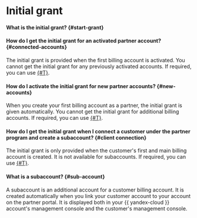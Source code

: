 # Initial grant

#### What is the initial grant? {#start-grant}



#### How do I get the initial grant for an activated partner account? {#connected-accounts}

The initial grant is provided when the first billing account is activated. You cannot get the initial grant for any previously activated accounts. If required, you can use [{#T}](../../partner/qa/additional-grants.md).

#### How do I activate the initial grant for new partner accounts? {#new-accounts}

When you create your first billing account as a partner, the initial grant is given automatically. You cannot get the initial grant for additional billing accounts. If required, you can use [{#T}](../../partner/qa/additional-grants.md).

#### How do I get the initial grant when I connect a customer under the partner program and create a subaccount? {#client connection}

The initial grant is only provided when the customer's first and main billing account is created. It is not available for subaccounts. If required, you can use [{#T}](../../partner/qa/additional-grants.md).

#### What is a subaccount? {#sub-account}

A subaccount is an additional account for a customer billing account. It is created automatically when you link your customer account to your account on the partner portal. It is displayed both in your {{ yandex-cloud }} account's management console and the customer's management console.
